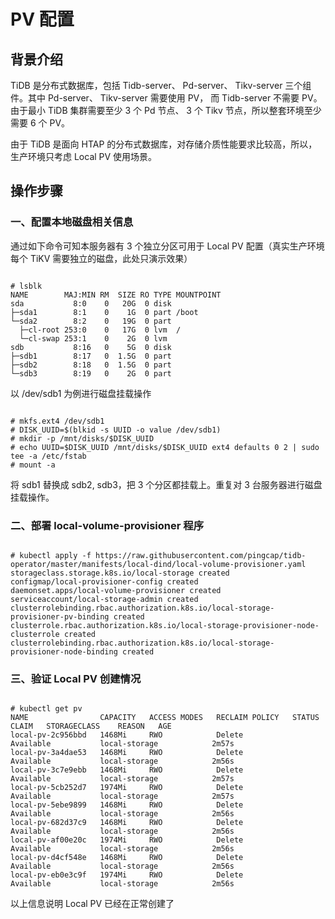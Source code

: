 
# PV 配置

## 背景介绍

TiDB 是分布式数据库，包括 Tidb-server、 Pd-server、 Tikv-server 三个组件。其中 Pd-server、 Tikv-server 需要使用 PV， 而 Tidb-server 不需要 PV。
由于最小 TiDB 集群需要至少 3 个 Pd 节点、 3 个 Tikv 节点，所以整套环境至少需要 6 个 PV。

由于 TiDB 是面向 HTAP 的分布式数据库，对存储介质性能要求比较高，所以，生产环境只考虑 Local PV 使用场景。

## 操作步骤

### 一、配置本地磁盘相关信息

通过如下命令可知本服务器有 3 个独立分区可用于 Local PV 配置（真实生产环境每个 TiKV 需要独立的磁盘，此处只演示效果）

```

# lsblk
NAME        MAJ:MIN RM  SIZE RO TYPE MOUNTPOINT
sda           8:0    0   20G  0 disk 
├─sda1        8:1    0    1G  0 part /boot
└─sda2        8:2    0   19G  0 part 
  ├─cl-root 253:0    0   17G  0 lvm  /
  └─cl-swap 253:1    0    2G  0 lvm  
sdb           8:16   0    5G  0 disk 
├─sdb1        8:17   0  1.5G  0 part 
├─sdb2        8:18   0  1.5G  0 part 
└─sdb3        8:19   0    2G  0 part 

```

以 /dev/sdb1 为例进行磁盘挂载操作

```

# mkfs.ext4 /dev/sdb1
# DISK_UUID=$(blkid -s UUID -o value /dev/sdb1)
# mkdir -p /mnt/disks/$DISK_UUID
# echo UUID=$DISK_UUID /mnt/disks/$DISK_UUID ext4 defaults 0 2 | sudo tee -a /etc/fstab
# mount -a

```
将 sdb1 替换成 sdb2, sdb3，把 3 个分区都挂载上。重复对 3 台服务器进行磁盘挂载操作。

### 二、部署 local-volume-provisioner 程序

```

# kubectl apply -f https://raw.githubusercontent.com/pingcap/tidb-operator/master/manifests/local-dind/local-volume-provisioner.yaml
storageclass.storage.k8s.io/local-storage created
configmap/local-provisioner-config created
daemonset.apps/local-volume-provisioner created
serviceaccount/local-storage-admin created
clusterrolebinding.rbac.authorization.k8s.io/local-storage-provisioner-pv-binding created
clusterrole.rbac.authorization.k8s.io/local-storage-provisioner-node-clusterrole created
clusterrolebinding.rbac.authorization.k8s.io/local-storage-provisioner-node-binding created

```

### 三、验证 Local PV 创建情况

```

# kubectl get pv
NAME                CAPACITY   ACCESS MODES   RECLAIM POLICY   STATUS      CLAIM   STORAGECLASS    REASON   AGE
local-pv-2c956bbd   1468Mi     RWO            Delete           Available           local-storage            2m57s
local-pv-3a4dae53   1468Mi     RWO            Delete           Available           local-storage            2m56s
local-pv-3c7e9ebb   1468Mi     RWO            Delete           Available           local-storage            2m57s
local-pv-5cb252d7   1974Mi     RWO            Delete           Available           local-storage            2m57s
local-pv-5ebe9899   1468Mi     RWO            Delete           Available           local-storage            2m56s
local-pv-682d37c9   1468Mi     RWO            Delete           Available           local-storage            2m56s
local-pv-af00e20c   1974Mi     RWO            Delete           Available           local-storage            2m56s
local-pv-d4cf548e   1468Mi     RWO            Delete           Available           local-storage            2m56s
local-pv-eb0e3c9f   1974Mi     RWO            Delete           Available           local-storage            2m56s

```

以上信息说明 Local PV 已经在正常创建了

